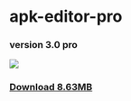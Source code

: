 # apk-editor-pro
### version 3.0 pro
<img src="https://github.com/issamiso/apk-editor-pro/raw/main/icon.png">

### <a href="https://shrinkme.ink/kNU7Jm">Download 8.63MB</a>


